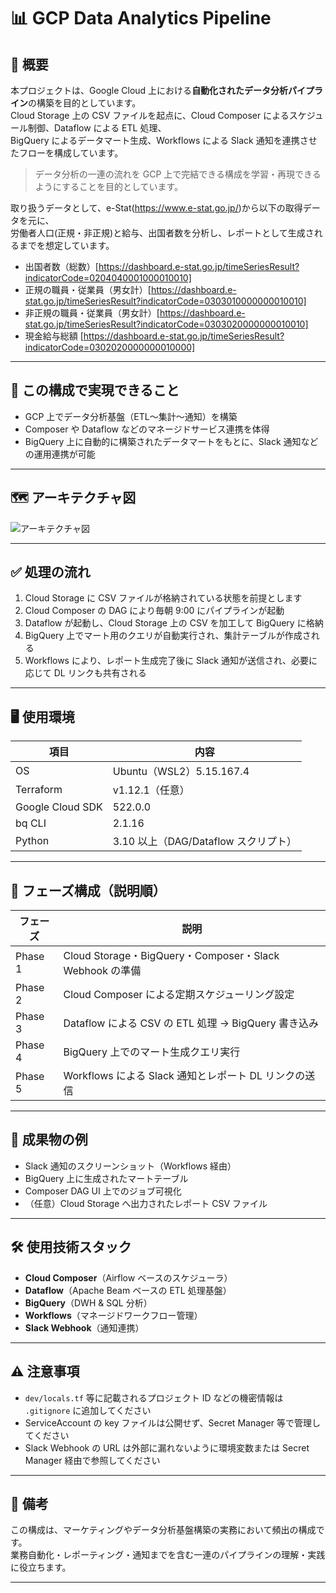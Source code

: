 # 📊 GCP Data Analytics Pipeline

## 📌 概要

本プロジェクトは、Google Cloud 上における**自動化されたデータ分析パイプライン**の構築を目的としています。  
Cloud Storage 上の CSV ファイルを起点に、Cloud Composer によるスケジュール制御、Dataflow による ETL 処理、  
BigQuery によるデータマート生成、Workflows による Slack 通知を連携させたフローを構成しています。

> データ分析の一連の流れを GCP 上で完結できる構成を学習・再現できるようにすることを目的としています。

取り扱うデータとして、e-Stat(https://www.e-stat.go.jp/)から以下の取得データを元に、  
労働者人口(正規・非正規)と給与、出国者数を分析し、レポートとして生成されるまでを想定しています。

- 出国者数（総数）[https://dashboard.e-stat.go.jp/timeSeriesResult?indicatorCode=0204040001000010010]
- 正規の職員・従業員（男女計）[https://dashboard.e-stat.go.jp/timeSeriesResult?indicatorCode=0303010000000010010]
- 非正規の職員・従業員（男女計）[https://dashboard.e-stat.go.jp/timeSeriesResult?indicatorCode=0303020000000010010]
- 現金給与総額 [https://dashboard.e-stat.go.jp/timeSeriesResult?indicatorCode=0302020000000010000]

---

## 🎯 この構成で実現できること

- GCP 上でデータ分析基盤（ETL〜集計〜通知）を構築
- Composer や Dataflow などのマネージドサービス連携を体得
- BigQuery 上に自動的に構築されたデータマートをもとに、Slack 通知などの運用連携が可能

---

## 🗺 アーキテクチャ図

![アーキテクチャ図](picture/arch.png)

---

## ✅ 処理の流れ

1. Cloud Storage に CSV ファイルが格納されている状態を前提とします
2. Cloud Composer の DAG により毎朝 9:00 にパイプラインが起動
3. Dataflow が起動し、Cloud Storage 上の CSV を加工して BigQuery に格納
4. BigQuery 上でマート用のクエリが自動実行され、集計テーブルが作成される
5. Workflows により、レポート生成完了後に Slack 通知が送信され、必要に応じて DL リンクも共有される

---

## 🖥 使用環境

| 項目             | 内容                                 |
| ---------------- | ------------------------------------ |
| OS               | Ubuntu（WSL2）5.15.167.4             |
| Terraform        | v1.12.1（任意）                      |
| Google Cloud SDK | 522.0.0                              |
| bq CLI           | 2.1.16                               |
| Python           | 3.10 以上（DAG/Dataflow スクリプト） |

---

## 📁 フェーズ構成（説明順）

| フェーズ | 説明                                                    |
| -------- | ------------------------------------------------------- |
| Phase 1  | Cloud Storage・BigQuery・Composer・Slack Webhook の準備 |
| Phase 2  | Cloud Composer による定期スケジューリング設定           |
| Phase 3  | Dataflow による CSV の ETL 処理 → BigQuery 書き込み     |
| Phase 4  | BigQuery 上でのマート生成クエリ実行                     |
| Phase 5  | Workflows による Slack 通知とレポート DL リンクの送信   |

---

## 📌 成果物の例

- Slack 通知のスクリーンショット（Workflows 経由）
- BigQuery 上に生成されたマートテーブル
- Composer DAG UI 上でのジョブ可視化
- （任意）Cloud Storage へ出力されたレポート CSV ファイル

---

## 🛠 使用技術スタック

- **Cloud Composer**（Airflow ベースのスケジューラ）
- **Dataflow**（Apache Beam ベースの ETL 処理基盤）
- **BigQuery**（DWH & SQL 分析）
- **Workflows**（マネージドワークフロー管理）
- **Slack Webhook**（通知連携）

---

## ⚠️ 注意事項

- `dev/locals.tf` 等に記載されるプロジェクト ID などの機密情報は `.gitignore` に追加してください
- ServiceAccount の key ファイルは公開せず、Secret Manager 等で管理してください
- Slack Webhook の URL は外部に漏れないように環境変数または Secret Manager 経由で参照してください

---

## 📌 備考

この構成は、マーケティングやデータ分析基盤構築の実務において頻出の構成です。  
業務自動化・レポーティング・通知までを含む一連のパイプラインの理解・実践に役立ちます。

---
